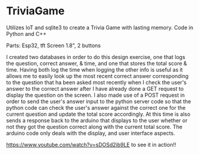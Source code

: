 # TriviaGame
Utilizes IoT and sqlite3 to create a Trivia Game with lasting memory.
Code in Python and C++

Parts: Esp32, tft Screen 1.8", 2 buttons

I created two databases in order to do this design exercise, one that logs the question, correct answer, & time, and one that stores the total score & time. Having both log the time when logging the other info is useful as it allows me to easily look up the most recent correct answer corresponding to the question that ha been asked most recently when I check the user's answer to the correct answer after I have already done a GET request to display the question on the screen. I also made use of a POST request in order to send the user's answer input to the python server code so that the python code can check the user's answer against the correct one for the current question and update the total score accordingly. At this time is also sends a response back to the arduino that displays to the user whether or not they got the question correct along with the current total score. The arduino code only deals with the display, and user interface aspects. 

https://www.youtube.com/watch?v=sDOSd2ib9LE to see it in action!!
